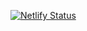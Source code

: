 [![Netlify Status](https://api.netlify.com/api/v1/badges/cd1de6bc-55f1-41a3-8d6f-9edfc68bb7ea/deploy-status)](https://app.netlify.com/sites/capstone-demo/deploys)
